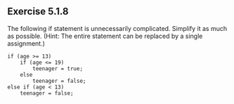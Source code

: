## Exercise 5.1.8
 The following if statement is unnecessarily complicated. Simplify it as much as possible. (Hint: The entire statement can be replaced by a single assignment.)

```
if (age >= 13) 
    if (age <= 19) 
        teenager = true; 
    else
        teenager = false; 
else if (age < 13) 
    teenager = false;
```
